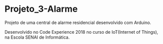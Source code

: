 # Projeto_3-Alarme

Projeto de uma central de alarme residencial desenvolvido com Arduino.

Desenvolvido no Code Experience 2018 no curso de IoT(Internet of Things), na Escola SENAI de Informática.
